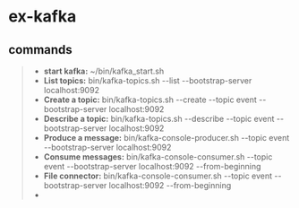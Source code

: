 # ex-kafka

## commands
>- **start kafka:** ~/bin/kafka_start.sh  
>- **List topics:** bin/kafka-topics.sh --list --bootstrap-server localhost:9092  
>- **Create a topic:** bin/kafka-topics.sh --create --topic event --bootstrap-server localhost:9092  
>- **Describe a topic:** bin/kafka-topics.sh --describe --topic event --bootstrap-server localhost:9092
>- **Produce a message:** bin/kafka-console-producer.sh --topic event --bootstrap-server localhost:9092
>- **Consume messages:** bin/kafka-console-consumer.sh --topic event --bootstrap-server localhost:9092 --from-beginning 
>- **File connector:** bin/kafka-console-consumer.sh --topic event --bootstrap-server localhost:9092 --from-beginning 
>- 

